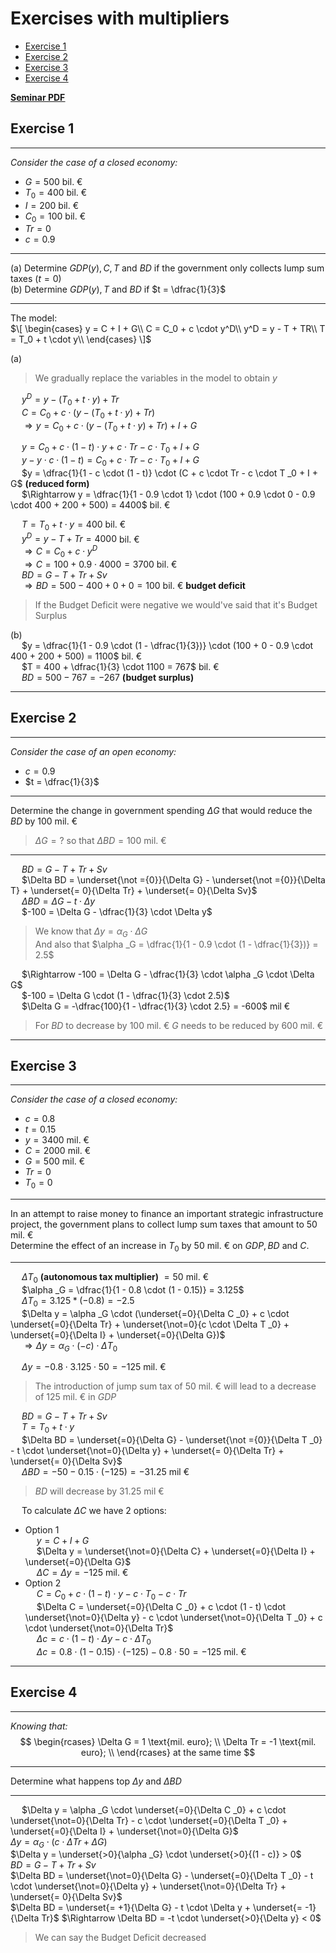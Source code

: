 # Exercises with multipliers

- [Exercise 1](#exercise-1)
- [Exercise 2](#exercise-2)
- [Exercise 3](#exercise-3)
- [Exercise 4](#exercise-4)

<ins>[**Seminar PDF**](./)

## Exercise 1  

---

_Consider the case of a closed economy:_  
- $G = 500$ bil. &euro;  
- $T_0 = 400$ bil. &euro;  
- $I = 200$ bil. &euro;  
- $C_0 = 100$ bil. &euro;  
- $Tr = 0$  
- $c = 0.9$  

---

(a) Determine $GDP (y), C, T$ and $BD$ if the government only collects lump sum taxes ($t = 0$)  
(b) Determine $GDP (y), T$ and $BD$ if $t = \dfrac{1}{3}$  

---

The model:  
$\[
\begin{cases}
    y = C + I + G\\
    C = C_0 + c \cdot y^D\\
    y^D = y - T + TR\\
    T = T_0 + t \cdot y\\
\end{cases}
\]$  

(a)  
> We gradually replace the variables in the model to obtain $y$  

&emsp; $y^D = y - (T _0 + t \cdot y) + Tr$  
&emsp; $C = C _0 + c \cdot (y - (T _0 + t \cdot y) + Tr)$  
&emsp; $\Rightarrow y = C _0 + c \cdot (y - (T _0 + t \cdot y) + Tr) + I + G$

&emsp; $y = C _0 + c \cdot (1 - t) \cdot y + c \cdot Tr - c \cdot T _0 + I + G$  
&emsp; $y - y \cdot c \cdot (1 - t) = C _0 + c \cdot Tr - c \cdot T _0 + I + G$  
&emsp; $y = \dfrac{1}{1 - c \cdot (1 - t)} \cdot (C + c \cdot Tr - c \cdot T _0 + I + G$ **(reduced form)**  
&emsp; $\Rightarrow y = \dfrac{1}{1 - 0.9 \cdot 1} \cdot (100 + 0.9 \cdot 0 - 0.9 \cdot 400 + 200 + 500) = 4400$ bil. &euro;  

&emsp; $T = T _0 + t \cdot y = 400$ bil. &euro;  
&emsp; $y^D = y - T + Tr = 4000$ bil. &euro;  
&emsp; $\Rightarrow C = C _0 + c \cdot y^D$  
&emsp; $\Rightarrow C = 100 + 0.9 \cdot 4000 = 3700$ bil. &euro;  
&emsp; $BD = G - T + Tr + Sv$  
&emsp; $\Rightarrow BD = 500 - 400 + 0 + 0 = 100$ bil. &euro; **budget deficit**  
> If the Budget Deficit were negative we would've said that it's Budget Surplus  

(b)  
&emsp; $y = \dfrac{1}{1 - 0.9 \cdot (1 - \dfrac{1}{3})} \cdot (100 + 0 - 0.9 \cdot 400 + 200 + 500) = 1100$ bil. &euro;  
&emsp; $T = 400 + \dfrac{1}{3} \cdot 1100 = 767$ bil. &euro;  
&emsp; $BD = 500 - 767 = -267$ **(budget surplus)**  

---

## Exercise 2  

---

_Consider the case of an open economy:_  
- $c = 0.9$  
- $t = \dfrac{1}{3}$  

---

Determine the change in government spending $\Delta G$ that would reduce the $BD$ by 100 mil. &euro;
> $\Delta G = ?$ so that $\Delta BD = 100$ mil. &euro;

---

&emsp; $BD = G - T + Tr + Sv$  
&emsp; $\Delta BD = \underset{\not ={0}}{\Delta G} - \underset{\not ={0}}{\Delta T} + \underset{= 0}{\Delta Tr} + \underset{= 0}{\Delta Sv}$  
&emsp; $\Delta BD = \Delta G - t \cdot \Delta y$  
&emsp; $-100 = \Delta G - \dfrac{1}{3} \cdot \Delta y$  
> We know that $\Delta y = \alpha _G \cdot \Delta G$  
> And also that $\alpha _G = \dfrac{1}{1 - 0.9 \cdot (1 - \dfrac{1}{3})} = 2.5$  

&emsp; $\Rightarrow -100 = \Delta G - \dfrac{1}{3} \cdot \alpha _G \cdot \Delta G$  
&emsp; $-100 = \Delta G \cdot (1 - \dfrac{1}{3} \cdot 2.5)$  
&emsp; $\Delta G = -\dfrac{100}{1 - \dfrac{1}{3} \cdot 2.5} = -600$ mil &euro;  
> For $BD$ to decrease by $100$ mil. &euro; $G$ needs to be reduced by $600$ mil. &euro;  

---

## Exercise 3

---

_Consider the case of a closed economy:_  
- $c = 0.8$  
- $t = 0.15$  
- $y = 3400$ mil. &euro;  
- $C = 2000$ mil. &euro;  
- $G = 500$ mil. &euro;  
- $Tr = 0$  
- $T _0 = 0$  

---

In an attempt to raise money to finance an important strategic infrastructure project, the government plans to collect lump sum taxes that amount to $50$ mil. &euro;  
Determine the effect of an increase in $T _0$ by $50$ mil. &euro; on $GDP, BD$ and $C$.

---

&emsp; $\Delta T _0$ **(autonomous tax multiplier)** $= 50$ mil. &euro;  
&emsp; $\alpha _G = \dfrac{1}{1 - 0.8 \cdot (1 - 0.15)} = 3.125$  
&emsp; $\Delta T _0 = 3.125 * (-0.8) = -2.5$  
&emsp; $\Delta y = \alpha _G \cdot (\underset{=0}{\Delta C _0} + c \cdot \underset{=0}{\Delta Tr} + \underset{\not=0}{c \cdot \Delta T _0} + \underset{=0}{\Delta I} + \underset{=0}{\Delta G})$  
&emsp; $\Rightarrow \Delta y = \alpha _G \cdot (-c) \cdot \Delta T _0$  

&emsp; $\Delta y = -0.8 \cdot 3.125 \cdot 50 = -125$ mil. &euro;  
> The introduction of jump sum tax of $50$ mil. &euro; will lead to a decrease of $125$ mil. &euro; in $GDP$

&emsp; $BD = G - T + Tr + Sv$  
&emsp; $T = T _0 + t \cdot y$  
&emsp; $\Delta BD = \underset{=0}{\Delta G} - \underset{\not ={0}}{\Delta T _0} - t \cdot \underset{\not=0}{\Delta y} + \underset{= 0}{\Delta Tr} + \underset{= 0}{\Delta Sv}$  
&emsp; $\Delta BD = -50 - 0.15 \cdot (-125) = -31.25$ mil &euro;
> $BD$ will decrease by $31.25$ mil &euro;

&emsp; To calculate $\Delta C$ we have 2 options:  
- Option 1  
&emsp; $y = C + I + G$  
&emsp; $\Delta y = \underset{\not=0}{\Delta C} + \underset{=0}{\Delta I} + \underset{=0}{\Delta G}$  
&emsp; $\Delta C = \Delta y = -125$ mil. &euro;  
- Option 2  
&emsp; $C = C _0 + c \cdot (1 - t) \cdot y - c \cdot T _0 - c \cdot Tr$  
&emsp; $\Delta C = \underset{=0}{\Delta C _0} + c \cdot (1 - t) \cdot \underset{\not=0}{\Delta y} - c \cdot \underset{\not=0}{\Delta T _0} + c \cdot \underset{\not=0}{\Delta Tr}$  
&emsp; $\Delta c = c \cdot (1 - t) \cdot \Delta y - c \cdot \Delta T _0$  
&emsp; $\Delta c = 0.8 \cdot (1 - 0.15) \cdot (-125) - 0.8 \cdot 50 = -125$ mil. &euro;  

---

## Exercise 4

---

_Knowing that:_  
$$  
\begin{rcases}
    \Delta G = 1 \text{mil. euro}; \\
    \Delta Tr = -1 \text{mil. euro}; \\
\end{rcases} at the same time
$$  

---

Determine what happens top $\Delta y$ and $\Delta BD$

---

&emsp; $\Delta y = \alpha _G \cdot \underset{=0}{\Delta C _0} + c \cdot \underset{\not=0}{\Delta Tr} - c \cdot \underset{=0}{\Delta T _0} + \underset{=0}{\Delta I} + \underset{\not=0}{\Delta G}$  
$\Delta y = \alpha _G \cdot (c \cdot \Delta Tr + \Delta G)$  
$\Delta y = \underset{>0}{\alpha _G} \cdot \underset{>0}{(1 - c)} > 0$  
$BD = G - T + Tr + Sv$  
$\Delta BD = \underset{\not=0}{\Delta G} - \underset{=0}{\Delta T _0} - t \cdot \underset{\not=0}{\Delta y} + \underset{\not=0}{\Delta Tr} + \underset{= 0}{\Delta Sv}$  
$\Delta BD = \underset{= +1}{\Delta G} - t \cdot \Delta y + \underset{= -1}{\Delta Tr}$
$\Rightarrow \Delta BD = -t \cdot \underset{>0}{\Delta y} < 0$
> We can say the Budget Deficit decreased